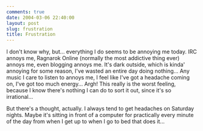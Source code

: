 ```yaml
---
comments: true
date: 2004-03-06 22:40:00
layout: post
slug: frustration
title: Frustration
---
```


I don't know why, but... everything I do seems to be annoying me today.  IRC annoys me, Ragnarok Online (normally the most addictive thing ever) annoys me, even blogging annoys me.  It's dark outside, which is kinda' annoying for some reason, I've wasted an entire day doing nothing...  Any music I care to listen to annoys me, I feel like I've got a headache coming on, I've got too much energy... Argh!  This really is the worst feeling, because I know there's nothing I can do to sort it out, since it's so irrational...  

But there's a thought, actually.  I always tend to get headaches on Saturday nights.  Maybe it's sitting in front of a computer for practically every minute of the day from when I get up to when I go to bed that does it...  


